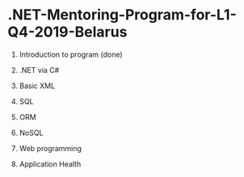 # .NET-Mentoring-Program-for-L1-Q4-2019-Belarus

1. Introduction to program (done)

2. .NET via C#

3. Basic XML

4. SQL

5. ORM

6. NoSQL

7. Web programming

8. Application Health
